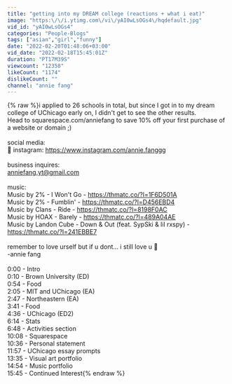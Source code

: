 ```yaml
---
title: "getting into my DREAM college (reactions + what i eat)"
image: "https:\/\/i.ytimg.com\/vi\/yAI0wLsOGs4\/hqdefault.jpg"
vid_id: "yAI0wLsOGs4"
categories: "People-Blogs"
tags: ["asian","girl","funny"]
date: "2022-02-20T01:48:06+03:00"
vid_date: "2022-02-18T15:45:01Z"
duration: "PT17M39S"
viewcount: "12358"
likeCount: "1174"
dislikeCount: ""
channel: "annie fang"
---
```

{% raw %}i applied to 26 schools in total, but since I got in to my dream college of UChicago early on, I didn't get to see the other results.<br />Head to squarespace.com/anniefang to save 10% off your first purchase of a website or domain ;)<br /><br />social media:<br />🥞 instagram: <a rel="nofollow" target="blank" href="https://www.instagram.com/annie.fanggg">https://www.instagram.com/annie.fanggg</a><br /><br />business inquires:<br />anniefang.yt@gmail.com<br /><br />music: <br />Music by 2% - I Won't Go - <a rel="nofollow" target="blank" href="https://thmatc.co/?l=1F6D501A">https://thmatc.co/?l=1F6D501A</a><br />Music by 2% - Fumblin' - <a rel="nofollow" target="blank" href="https://thmatc.co/?l=D456EBD4">https://thmatc.co/?l=D456EBD4</a><br />Music by Clans - Ride - <a rel="nofollow" target="blank" href="https://thmatc.co/?l=8198F0AC">https://thmatc.co/?l=8198F0AC</a><br />Music by HOAX - Barely - <a rel="nofollow" target="blank" href="https://thmatc.co/?l=489A04AE">https://thmatc.co/?l=489A04AE</a><br />Music by Landon Cube - Down &amp; Out (feat. SypSki &amp; lil rxspy) - <a rel="nofollow" target="blank" href="https://thmatc.co/?l=241EBBE7">https://thmatc.co/?l=241EBBE7</a><br /><br />remember to love urself but if u dont... i still love u 🥐<br />-annie fang<br /><br />0:00 - Intro<br />0:10 - Brown University (ED)<br />0:54 - Food<br />2:05 - MIT and UChicago (EA)<br />2:47 - Northeastern (EA)<br />3:41 - Food<br />4:36 - UChicago (ED2)<br />6:14 - Stats<br />6:48 - Activities section<br />10:08 - Squarespace<br />10:36 - Personal statement<br />11:57 - UChicago essay prompts<br />13:35 - Visual art portfolio<br />14:54 - Music portfolio<br />15:45 - Continued Interest{% endraw %}
